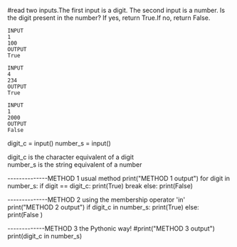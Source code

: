 #read two inputs.The first input is a digit. The second input is a number. Is the digit present in the number? If yes, return True.If no, return False.
```
INPUT
1
100
OUTPUT
True

INPUT
4
234
OUTPUT
True

INPUT
1
2000
OUTPUT
False

```
digit_c = input()
number_s = input() 

 digit_c is the character equivalent of a digit  
 number_s is the string equivalent of a number 

--------------METHOD 1 
 usual method 
 print("METHOD 1 output")
for digit in number_s: 
  if digit == digit_c:
    print(True)
    break
else:
  print(False)
  
--------------METHOD 2 
 using the membership operator 'in' 
print("METHOD 2 output")
if digit_c in number_s: 
  print(True)
else:
  print(False )
  
-------------METHOD 3
the Pythonic way! 
#print("METHOD 3 output")
print(digit_c in number_s) 



